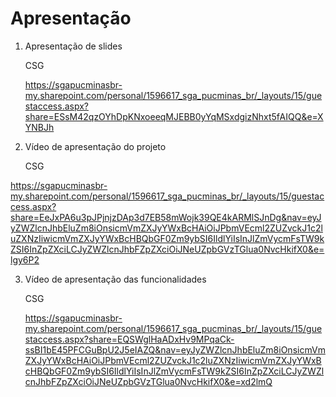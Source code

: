 # Apresentação

1. Apresentação de slides

   CSG

   https://sgapucminasbr-my.sharepoint.com/personal/1596617_sga_pucminas_br/_layouts/15/guestaccess.aspx?share=ESsM42qzOYhDpKNxoeeqMJEBB0yYqMSxdgizNhxt5fAIQQ&e=XYNBJh

2. Vídeo de apresentação do projeto

   CSG

  https://sgapucminasbr-my.sharepoint.com/personal/1596617_sga_pucminas_br/_layouts/15/guestaccess.aspx?share=EeJxPA6u3pJPjnjzDAp3d7EB58mWojk39QE4kARMlSJnDg&nav=eyJyZWZlcnJhbEluZm8iOnsicmVmZXJyYWxBcHAiOiJPbmVEcml2ZUZvckJ1c2luZXNzIiwicmVmZXJyYWxBcHBQbGF0Zm9ybSI6IldlYiIsInJlZmVycmFsTW9kZSI6InZpZXciLCJyZWZlcnJhbFZpZXciOiJNeUZpbGVzTGlua0NvcHkifX0&e=lgy6P2


3. Vídeo de apresentação das funcionalidades
   
    CSG

   https://sgapucminasbr-my.sharepoint.com/personal/1596617_sga_pucminas_br/_layouts/15/guestaccess.aspx?share=EQSWglHaADxHv9MPqaCk-ssBI1bE45PFCGuBpU2J5eIAZQ&nav=eyJyZWZlcnJhbEluZm8iOnsicmVmZXJyYWxBcHAiOiJPbmVEcml2ZUZvckJ1c2luZXNzIiwicmVmZXJyYWxBcHBQbGF0Zm9ybSI6IldlYiIsInJlZmVycmFsTW9kZSI6InZpZXciLCJyZWZlcnJhbFZpZXciOiJNeUZpbGVzTGlua0NvcHkifX0&e=xd2lmQ
   



